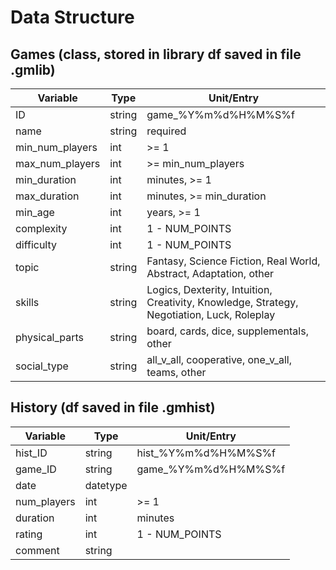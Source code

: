 # Data Structure

## Games (class, stored in library df saved in file .gmlib)
Variable        | Type   | Unit/Entry
----------------|--------|-----------
ID              | string | game_%Y%m%d%H%M%S%f
name            | string | required
min_num_players | int    | >= 1
max_num_players | int    | >= min_num_players
min_duration    | int    | minutes, >= 1
max_duration    | int    | minutes, >= min_duration
min_age         | int    | years, >= 1
complexity      | int    | 1 - NUM_POINTS
difficulty      | int    | 1 - NUM_POINTS
topic           | string | Fantasy, Science Fiction, Real World, Abstract, Adaptation, other
skills          | string | Logics, Dexterity, Intuition, Creativity, Knowledge, Strategy, Negotiation, Luck, Roleplay
physical_parts  | string | board, cards, dice, supplementals, other
social_type     | string | all_v_all, cooperative, one_v_all, teams, other

## History (df saved in file .gmhist)
Variable        | Type     | Unit/Entry
----------------|----------|-----------
hist_ID         | string   | hist_%Y%m%d%H%M%S%f  
game_ID         | string   | game_%Y%m%d%H%M%S%f
date            | datetype |   
num_players     | int      | >= 1
duration        | int      | minutes
rating          | int      | 1 - NUM_POINTS
comment         | string   |   
